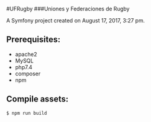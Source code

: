 #UFRugby
###Uniones y Federaciones de Rugby

A Symfony project created on August 17, 2017, 3:27 pm.

## Prerequisites:

- apache2
- MySQL
- php7.4
- composer
- npm

## Compile assets:

`$ npm run build`


